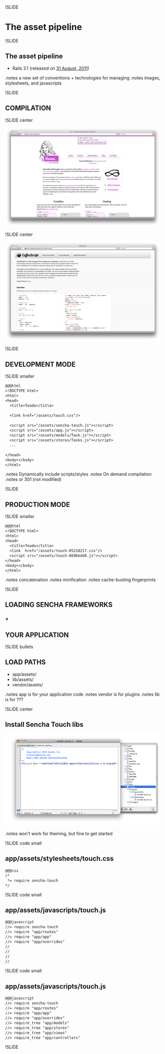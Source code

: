 !SLIDE

# The asset pipeline

!SLIDE

## The asset pipeline

* Rails 3.1 (released on [31 August, 2011][3.1])

.notes a new set of conventions + technologies for managing
.notes images, stylesheets, and javascripts

[3.1]: http://weblog.rubyonrails.org/2011/8/31/rails-3-1-0-has-been-released

!SLIDE

## COMPILATION

!SLIDE center

![Screenshot of the homepage for SASS](../images/homepage-sass.png)

!SLIDE center

![Screenshot of the homepage for Coffeescript](../images/homepage-coffeescript.png)

!SLIDE

## DEVELOPMENT MODE

!SLIDE smaller

    @@@html
    <!DOCTYPE html>
    <html>
    <head>
      <title>Teado</title>

      <link href="/assets/touch.css"/>

      <script src="/assets/sencha-touch.js"></script>
      <script src="/assets/app.js"></script>
      <script src="/assets/models/Task.js"></script>
      <script src="/assets/stores/Tasks.js"></script>
      ...

    </head>
    <body></body>
    </html>

.notes Dynamically include scripts/styles
.notes On demand compilation
.notes or 301 (not modified)

!SLIDE

## PRODUCTION MODE

!SLIDE smaller

    @@@html
    <!DOCTYPE html>
    <html>
    <head>
      <title>Teado</title>
      <link  href="/assets/touch-05210217.css"/>
      <script src="/assets/touch-8696bdd8.js"></script>
    </head>
    <body></body>
    </html>

.notes concatenation
.notes minification
.notes cache-busting fingerprints

!SLIDE

## LOADING SENCHA FRAMEWORKS
### + 
## YOUR APPLICATION

!SLIDE bullets

## LOAD PATHS

* app/assets/
* lib/assets/
* vendor/assets/

.notes app is for your application code
.notes vendor is for plugins
.notes lib is for ???

!SLIDE center

## Install Sencha Touch libs

![](../images/vendor-sencha.png)

.notes won't work for theming, but fine to get started

!SLIDE code small

## app/assets/stylesheets/touch.css

    @@@css
    /*
     *= require sencha-touch
    */

!SLIDE code small

## app/assets/javascripts/touch.js

    @@@javascript
    //= require sencha-touch
    //= require "app/routes"
    //= require "app/app"
    //= require "app/overrides"
    //
    //
    //
    //

!SLIDE code small

## app/assets/javascripts/touch.js

    @@@javascript
    //= require sencha-touch
    //= require "app/routes"
    //= require "app/app"
    //= require "app/overrides"
    //= require_tree "app/models"
    //= require_tree "app/stores"
    //= require_tree "app/views"
    //= require_tree "app/controllers"

!SLIDE 
